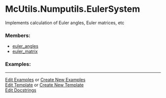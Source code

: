 # <a id="McUtils.Numputils.EulerSystem">McUtils.Numputils.EulerSystem</a>
    
Implements calculation of Euler angles, Euler matrices, etc

### Members:

  - [euler_angles](EulerSystem/euler_angles.md)
  - [euler_matrix](EulerSystem/euler_matrix.md)

### Examples:



___

[Edit Examples](https://github.com/McCoyGroup/References/edit/gh-pages/Documentation/examples/McUtils/Numputils/EulerSystem.md) or 
[Create New Examples](https://github.com/McCoyGroup/References/new/gh-pages/?filename=Documentation/examples/McUtils/Numputils/EulerSystem.md) <br/>
[Edit Template](https://github.com/McCoyGroup/References/edit/gh-pages/Documentation/templates/McUtils/Numputils/EulerSystem.md) or 
[Create New Template](https://github.com/McCoyGroup/References/new/gh-pages/?filename=Documentation/templates/McUtils/Numputils/EulerSystem.md) <br/>
[Edit Docstrings](https://github.com/McCoyGroup/McUtils/edit/master/Numputils/EulerSystem/__init__.py?message=Update%20Docs)
